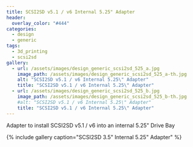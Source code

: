 ```yaml
---
title: SCSI2SD v5.1 / v6 Internal 5.25" Adapter
header:
  overlay_color: "#444"
categories:
  - design
  - generic
tags:
  - 3d_printing
  - scsi2sd
gallery:
  - url: /assets/images/design_generic_scsi2sd_525_a.jpg
    image_path: /assets/images/design_generic_scsi2sd_525_a-th.jpg
    alt: "SCSI2SD v5.1 / v6 Internal 5.25\" Adapter"
    title: "SCSI2SD v5.1 / v6 Internal 5.25\" Adapter"
  - url: /assets/images/design_generic_scsi2sd_525_b.jpg
    image_path: /assets/images/design_generic_scsi2sd_525_b-th.jpg
    #alt: "SCSI2SD v5.1 / v6 Internal 5.25\" Adapter"
    title: "SCSI2SD v5.1 / v6 Internal 5.25\" Adapter"
---
```


Adapter to install SCSI2SD v5.1 / v6 into an internal 5.25" Drive Bay

{% include gallery caption="SCSI2SD 3.5" Internal 5.25\" Adapter" %}